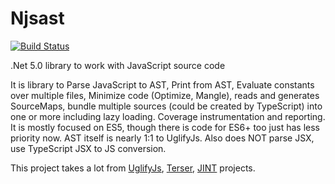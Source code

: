 # Njsast

[![Build Status](https://dev.azure.com/bletocha/bletocha/_apis/build/status/Bobris.Njsast?branchName=master)](https://dev.azure.com/bletocha/bletocha/_build/latest?definitionId=2&branchName=master)

.Net 5.0 library to work with JavaScript source code

It is library to Parse JavaScript to AST, Print from AST, Evaluate constants over multiple files, Minimize code (Optimize, Mangle), reads and generates SourceMaps, bundle multiple sources (could be created by TypeScript) into one or more including lazy loading. Coverage instrumentation and reporting.
It is mostly focused on ES5, though there is code for ES6+ too just has less priority now. AST itself is nearly 1:1 to UglifyJs. Also does NOT parse JSX, use TypeScript JSX to JS conversion.

This project takes a lot from [UglifyJs](https://github.com/mishoo/UglifyJS2), [Terser](https://github.com/terser-js/terser), [JINT](https://github.com/sebastienros/jint) projects.
